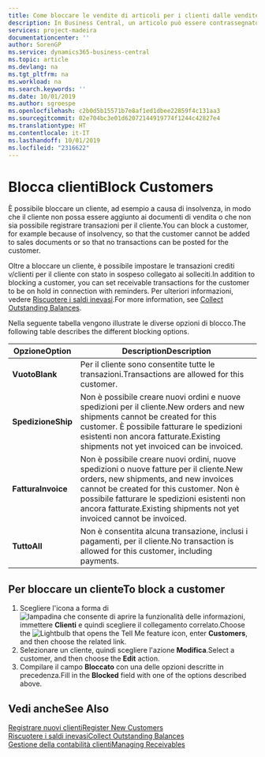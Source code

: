 ```yaml
---
title: Come bloccare le vendite di articoli per i clienti dalle vendite o dagli acquisti
description: In Business Central, un articolo può essere contrassegnato come bloccato per la vendita, per l'acquisto o per tutti gli scopi.
services: project-madeira
documentationcenter: ''
author: SorenGP
ms.service: dynamics365-business-central
ms.topic: article
ms.devlang: na
ms.tgt_pltfrm: na
ms.workload: na
ms.search.keywords: ''
ms.date: 10/01/2019
ms.author: sgroespe
ms.openlocfilehash: c2b0d5b15571b7e8af1ed1dbee22859f4c131aa3
ms.sourcegitcommit: 02e704bc3e01d62072144919774f1244c42827e4
ms.translationtype: HT
ms.contentlocale: it-IT
ms.lasthandoff: 10/01/2019
ms.locfileid: "2316622"
---
```

# <a name="block-customers"></a><span data-ttu-id="1c61c-103">Blocca clienti</span><span class="sxs-lookup"><span data-stu-id="1c61c-103">Block Customers</span></span>
<span data-ttu-id="1c61c-104">È possibile bloccare un cliente, ad esempio a causa di insolvenza, in modo che il cliente non possa essere aggiunto ai documenti di vendita o che non sia possibile registrare transazioni per il cliente.</span><span class="sxs-lookup"><span data-stu-id="1c61c-104">You can block a customer, for example because of insolvency, so that the customer cannot be added to sales documents or so that no transactions can be posted for the customer.</span></span>

<span data-ttu-id="1c61c-105">Oltre a bloccare un cliente, è possibile impostare le transazioni crediti v/clienti per il cliente con stato in sospeso collegato ai solleciti.</span><span class="sxs-lookup"><span data-stu-id="1c61c-105">In addition to blocking a customer, you can set receivable transactions for the customer to be on hold in connection with reminders.</span></span> <span data-ttu-id="1c61c-106">Per ulteriori informazioni, vedere [Riscuotere i saldi inevasi](receivables-collect-outstanding-balances.md).</span><span class="sxs-lookup"><span data-stu-id="1c61c-106">For more information, see [Collect Outstanding Balances](receivables-collect-outstanding-balances.md).</span></span>   

<span data-ttu-id="1c61c-107">Nella seguente tabella vengono illustrate le diverse opzioni di blocco.</span><span class="sxs-lookup"><span data-stu-id="1c61c-107">The following table describes the different blocking options.</span></span>  

|<span data-ttu-id="1c61c-108">Opzione</span><span class="sxs-lookup"><span data-stu-id="1c61c-108">Option</span></span>|<span data-ttu-id="1c61c-109">Description</span><span class="sxs-lookup"><span data-stu-id="1c61c-109">Description</span></span>|  
|--------------------|------------|  
|<span data-ttu-id="1c61c-110">**Vuoto**</span><span class="sxs-lookup"><span data-stu-id="1c61c-110">**Blank**</span></span>|<span data-ttu-id="1c61c-111">Per il cliente sono consentite tutte le transazioni.</span><span class="sxs-lookup"><span data-stu-id="1c61c-111">Transactions are allowed for this customer.</span></span>|
|<span data-ttu-id="1c61c-112">**Spedizione**</span><span class="sxs-lookup"><span data-stu-id="1c61c-112">**Ship**</span></span>|<span data-ttu-id="1c61c-113">Non è possibile creare nuovi ordini e nuove spedizioni per il cliente.</span><span class="sxs-lookup"><span data-stu-id="1c61c-113">New orders and new shipments cannot be created for this customer.</span></span> <span data-ttu-id="1c61c-114">È possibile fatturare le spedizioni esistenti non ancora fatturate.</span><span class="sxs-lookup"><span data-stu-id="1c61c-114">Existing shipments not yet invoiced can be invoiced.</span></span>|  
|<span data-ttu-id="1c61c-115">**Fattura**</span><span class="sxs-lookup"><span data-stu-id="1c61c-115">**Invoice**</span></span>|<span data-ttu-id="1c61c-116">Non è possibile creare nuovi ordini, nuove spedizioni o nuove fatture per il cliente.</span><span class="sxs-lookup"><span data-stu-id="1c61c-116">New orders, new shipments, and new invoices cannot be created for this customer.</span></span> <span data-ttu-id="1c61c-117">Non è possibile fatturare le spedizioni esistenti non ancora fatturate.</span><span class="sxs-lookup"><span data-stu-id="1c61c-117">Existing shipments not yet invoiced cannot be invoiced.</span></span>|  
|<span data-ttu-id="1c61c-118">**Tutto**</span><span class="sxs-lookup"><span data-stu-id="1c61c-118">**All**</span></span>|<span data-ttu-id="1c61c-119">Non è consentita alcuna transazione, inclusi i pagamenti, per il cliente.</span><span class="sxs-lookup"><span data-stu-id="1c61c-119">No transaction is allowed for this customer, including payments.</span></span>|  

## <a name="to-block-a-customer"></a><span data-ttu-id="1c61c-120">Per bloccare un cliente</span><span class="sxs-lookup"><span data-stu-id="1c61c-120">To block a customer</span></span>  
1. <span data-ttu-id="1c61c-121">Scegliere l'icona a forma di ![lampadina che consente di aprire la funzionalità delle informazioni](media/ui-search/search_small.png "Informazioni sull'operazione che si desidera eseguire"), immettere **Clienti** e quindi scegliere il collegamento correlato.</span><span class="sxs-lookup"><span data-stu-id="1c61c-121">Choose the ![Lightbulb that opens the Tell Me feature](media/ui-search/search_small.png "Tell me what you want to do") icon, enter **Customers**, and then choose the related link.</span></span>
2. <span data-ttu-id="1c61c-122">Selezionare un cliente, quindi scegliere l'azione **Modifica**.</span><span class="sxs-lookup"><span data-stu-id="1c61c-122">Select a customer, and then choose the **Edit** action.</span></span>
3. <span data-ttu-id="1c61c-123">Compilare il campo **Bloccato** con una delle opzioni descritte in precedenza.</span><span class="sxs-lookup"><span data-stu-id="1c61c-123">Fill in the **Blocked** field with one of the options described above.</span></span>

## <a name="see-also"></a><span data-ttu-id="1c61c-124">Vedi anche</span><span class="sxs-lookup"><span data-stu-id="1c61c-124">See Also</span></span>  
[<span data-ttu-id="1c61c-125">Registrare nuovi clienti</span><span class="sxs-lookup"><span data-stu-id="1c61c-125">Register New Customers</span></span>](sales-how-register-new-customers.md)  
[<span data-ttu-id="1c61c-126">Riscuotere i saldi inevasi</span><span class="sxs-lookup"><span data-stu-id="1c61c-126">Collect Outstanding Balances</span></span>](receivables-collect-outstanding-balances.md)  
[<span data-ttu-id="1c61c-127">Gestione della contabilità clienti</span><span class="sxs-lookup"><span data-stu-id="1c61c-127">Managing Receivables</span></span>](receivables-manage-receivables.md)  

